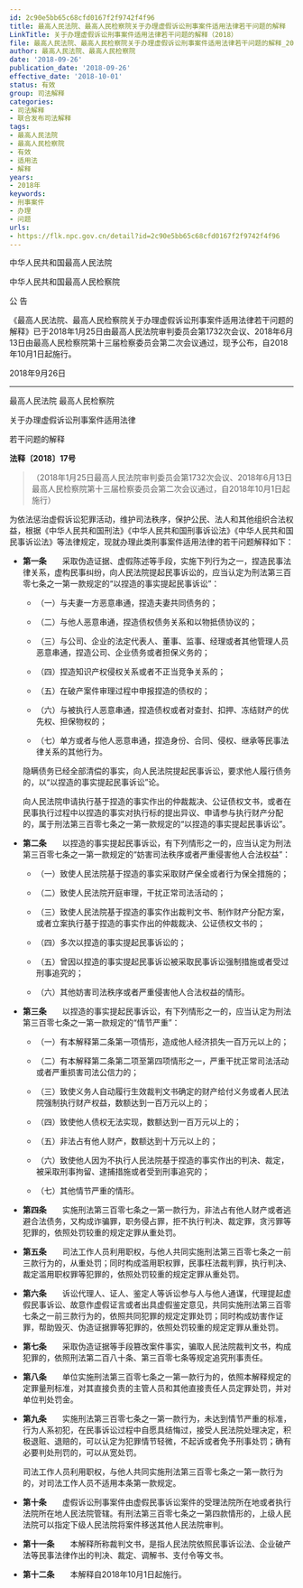 ```yaml
---
id: 2c90e5bb65c68cfd0167f2f9742f4f96
title: 最高人民法院、最高人民检察院关于办理虚假诉讼刑事案件适用法律若干问题的解释
LinkTitle: 关于办理虚假诉讼刑事案件适用法律若干问题的解释（2018）
file: 最高人民法院、最高人民检察院关于办理虚假诉讼刑事案件适用法律若干问题的解释_20180926_2c90e5bb65c68cfd0167f2f9742f4f96.docx
author: 最高人民法院、最高人民检察院
date: '2018-09-26'
publication_date: '2018-09-26'
effective_date: '2018-10-01'
status: 有效
group: 司法解释
categories:
- 司法解释
- 联合发布司法解释
tags:
- 最高人民法院
- 最高人民检察院
- 有效
- 适用法
- 解释
years:
- 2018年
keywords:
- 刑事案件
- 办理
- 问题
urls:
- https://flk.npc.gov.cn/detail?id=2c90e5bb65c68cfd0167f2f9742f4f96
---
```


中华人民共和国最高人民法院

中华人民共和国最高人民检察院

公 告

《最高人民法院、最高人民检察院关于办理虚假诉讼刑事案件适用法律若干问题的解释》已于2018年1月25日由最高人民法院审判委员会第1732次会议、2018年6月13日由最高人民检察院第十三届检察委员会第二次会议通过，现予公布，自2018年10月1日起施行。

2018年9月26日

---

最高人民法院 最高人民检察院

关于办理虚假诉讼刑事案件适用法律

若干问题的解释

**法释〔2018〕17号**

> （2018年1月25日最高人民法院审判委员会第1732次会议、2018年6月13日最高人民检察院第十三届检察委员会第二次会议通过，自2018年10月1日起施行）

为依法惩治虚假诉讼犯罪活动，维护司法秩序，保护公民、法人和其他组织合法权益，根据《中华人民共和国刑法》《中华人民共和国刑事诉讼法》《中华人民共和国民事诉讼法》等法律规定，现就办理此类刑事案件适用法律的若干问题解释如下：

- **第一条**　　采取伪造证据、虚假陈述等手段，实施下列行为之一，捏造民事法律关系，虚构民事纠纷，向人民法院提起民事诉讼的，应当认定为刑法第三百零七条之一第一款规定的“以捏造的事实提起民事诉讼”：

  - （一）与夫妻一方恶意串通，捏造夫妻共同债务的；

  - （二）与他人恶意串通，捏造债权债务关系和以物抵债协议的；

  - （三）与公司、企业的法定代表人、董事、监事、经理或者其他管理人员恶意串通，捏造公司、企业债务或者担保义务的；

  - （四）捏造知识产权侵权关系或者不正当竞争关系的；

  - （五）在破产案件审理过程中申报捏造的债权的；

  - （六）与被执行人恶意串通，捏造债权或者对查封、扣押、冻结财产的优先权、担保物权的；

  - （七）单方或者与他人恶意串通，捏造身份、合同、侵权、继承等民事法律关系的其他行为。

  隐瞒债务已经全部清偿的事实，向人民法院提起民事诉讼，要求他人履行债务的，以“以捏造的事实提起民事诉讼”论。

  向人民法院申请执行基于捏造的事实作出的仲裁裁决、公证债权文书，或者在民事执行过程中以捏造的事实对执行标的提出异议、申请参与执行财产分配的，属于刑法第三百零七条之一第一款规定的“以捏造的事实提起民事诉讼”。

- **第二条**　　以捏造的事实提起民事诉讼，有下列情形之一的，应当认定为刑法第三百零七条之一第一款规定的“妨害司法秩序或者严重侵害他人合法权益”：

  - （一）致使人民法院基于捏造的事实采取财产保全或者行为保全措施的；

  - （二）致使人民法院开庭审理，干扰正常司法活动的；

  - （三）致使人民法院基于捏造的事实作出裁判文书、制作财产分配方案，或者立案执行基于捏造的事实作出的仲裁裁决、公证债权文书的；

  - （四）多次以捏造的事实提起民事诉讼的；

  - （五）曾因以捏造的事实提起民事诉讼被采取民事诉讼强制措施或者受过刑事追究的；

  - （六）其他妨害司法秩序或者严重侵害他人合法权益的情形。

- **第三条**　　以捏造的事实提起民事诉讼，有下列情形之一的，应当认定为刑法第三百零七条之一第一款规定的“情节严重”：

  - （一）有本解释第二条第一项情形，造成他人经济损失一百万元以上的；

  - （二）有本解释第二条第二项至第四项情形之一，严重干扰正常司法活动或者严重损害司法公信力的；

  - （三）致使义务人自动履行生效裁判文书确定的财产给付义务或者人民法院强制执行财产权益，数额达到一百万元以上的；

  - （四）致使他人债权无法实现，数额达到一百万元以上的；

  - （五）非法占有他人财产，数额达到十万元以上的；

  - （六）致使他人因为不执行人民法院基于捏造的事实作出的判决、裁定，被采取刑事拘留、逮捕措施或者受到刑事追究的；

  - （七）其他情节严重的情形。

- **第四条**　　实施刑法第三百零七条之一第一款行为，非法占有他人财产或者逃避合法债务，又构成诈骗罪，职务侵占罪，拒不执行判决、裁定罪，贪污罪等犯罪的，依照处罚较重的规定定罪从重处罚。

- **第五条**　　司法工作人员利用职权，与他人共同实施刑法第三百零七条之一前三款行为的，从重处罚；同时构成滥用职权罪，民事枉法裁判罪，执行判决、裁定滥用职权罪等犯罪的，依照处罚较重的规定定罪从重处罚。

- **第六条**　　诉讼代理人、证人、鉴定人等诉讼参与人与他人通谋，代理提起虚假民事诉讼、故意作虚假证言或者出具虚假鉴定意见，共同实施刑法第三百零七条之一前三款行为的，依照共同犯罪的规定定罪处罚；同时构成妨害作证罪，帮助毁灭、伪造证据罪等犯罪的，依照处罚较重的规定定罪从重处罚。

- **第七条**　　采取伪造证据等手段篡改案件事实，骗取人民法院裁判文书，构成犯罪的，依照刑法第二百八十条、第三百零七条等规定追究刑事责任。

- **第八条**　　单位实施刑法第三百零七条之一第一款行为的，依照本解释规定的定罪量刑标准，对其直接负责的主管人员和其他直接责任人员定罪处罚，并对单位判处罚金。

- **第九条**　　实施刑法第三百零七条之一第一款行为，未达到情节严重的标准，行为人系初犯，在民事诉讼过程中自愿具结悔过，接受人民法院处理决定，积极退赃、退赔的，可以认定为犯罪情节轻微，不起诉或者免予刑事处罚；确有必要判处刑罚的，可以从宽处罚。

  司法工作人员利用职权，与他人共同实施刑法第三百零七条之一第一款行为的，对司法工作人员不适用本条第一款规定。

- **第十条**　　虚假诉讼刑事案件由虚假民事诉讼案件的受理法院所在地或者执行法院所在地人民法院管辖。有刑法第三百零七条之一第四款情形的，上级人民法院可以指定下级人民法院将案件移送其他人民法院审判。

- **第十一条**　　本解释所称裁判文书，是指人民法院依照民事诉讼法、企业破产法等民事法律作出的判决、裁定、调解书、支付令等文书。

- **第十二条**　　本解释自2018年10月1日起施行。
